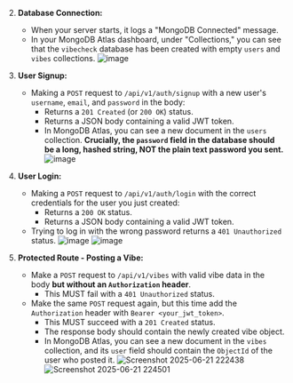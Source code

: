 2. **Database Connection:**
    - When your server starts, it logs a "MongoDB Connected" message.
    - In your MongoDB Atlas dashboard, under "Collections," you can see that the `vibecheck` database has been created with empty `users` and `vibes` collections.
   ![image](https://github.com/user-attachments/assets/767714ba-c184-4315-a089-814752666015)

3. **User Signup:**
    - Making a `POST` request to `/api/v1/auth/signup` with a new user's `username`, `email`, and `password` in the body:
        - Returns a `201 Created` (or `200 OK`) status.
        - Returns a JSON body containing a valid JWT token.
        - In MongoDB Atlas, you can see a new document in the `users` collection. **Crucially, the `password` field in the database should be a long, hashed string, NOT the plain text password you sent.**
![image](https://github.com/user-attachments/assets/4a1a9986-554b-479b-a9b4-26b534c75ab3)
4. **User Login:**
    - Making a `POST` request to `/api/v1/auth/login` with the correct credentials for the user you just created:
        - Returns a `200 OK` status.
        - Returns a JSON body containing a valid JWT token.
    - Trying to log in with the wrong password returns a `401 Unauthorized` status.
  ![image](https://github.com/user-attachments/assets/9c7ac471-fb5a-495b-919e-8a43b43b8d45)
![image](https://github.com/user-attachments/assets/561d645b-f9b9-4f4a-84a3-7ac6c9fa5b7b)
5. **Protected Route - Posting a Vibe:**
    - Make a `POST` request to `/api/v1/vibes` with valid vibe data in the body **but without an `Authorization` header**.
        - This MUST fail with a `401 Unauthorized` status.
    - Make the same `POST` request again, but this time add the `Authorization` header with `Bearer <your_jwt_token>`.
        - This MUST succeed with a `201 Created` status.
        - The response body should contain the newly created vibe object.
        - In MongoDB Atlas, you can see a new document in the `vibes` collection, and its `user` field should contain the `ObjectId` of the user who posted it.
  ![Screenshot 2025-06-21 222438](https://github.com/user-attachments/assets/9e11333c-1003-4142-900f-742755698e0f)
![Screenshot 2025-06-21 224501](https://github.com/user-attachments/assets/3ff9b270-dcd4-4bb2-9a0b-3b0f1a5836f4)

